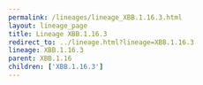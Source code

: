 ```yaml
---
permalink: /lineages/lineage_XBB.1.16.3.html
layout: lineage_page
title: Lineage XBB.1.16.3
redirect_to: ../lineage.html?lineage=XBB.1.16.3
lineage: XBB.1.16.3
parent: XBB.1.16
children: ['XBB.1.16.3']
---
```


